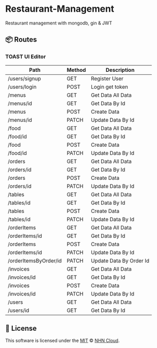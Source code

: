 # Restaurant-Management

Restaurant management with mongodb, gin & JWT

## 📦 Routes

### TOAST UI Editor

| Path | Method | Description |
| --- | --- | --- |
| /users/signup | GET | Register User
| /users/login | POST | Login get token
| /menus | GET | Get Data All Data
| /menus/id | GET | Get Data By Id
| /menus | POST | Create Data
| /menus/id | PATCH | Update Data By Id
| /food | GET | Get Data All Data
| /food/id | GET | Get Data By Id
| /food | POST | Create Data
| /food/id | PATCH | Update Data By Id
| /orders | GET | Get Data All Data
| /orders/id | GET | Get Data By Id
| /orders | POST | Create Data
| /orders/id | PATCH | Update Data By Id
| /tables | GET | Get Data All Data
| /tables/id | GET | Get Data By Id
| /tables | POST | Create Data
| /tables/id | PATCH | Update Data By Id
| /orderItems | GET | Get Data All Data
| /orderItems/id | GET | Get Data By Id
| /orderItems | POST | Create Data
| /orderItems/id | PATCH | Update Data By Id
| /orderItemsByOrder/id | PATCH | Update Data By Order Id
| /invoices | GET | Get Data All Data
| /invoices/id | GET | Get Data By Id
| /invoices | POST | Create Data
| /invoices/id | PATCH | Update Data By Id
| /users | GET | Get Data All Data
| /users/id | GET | Get Data By Id


## 📜 License

This software is licensed under the [MIT](https://github.com/nhn/tui.editor/blob/master/LICENSE) © [NHN Cloud](https://github.com/nhn).

